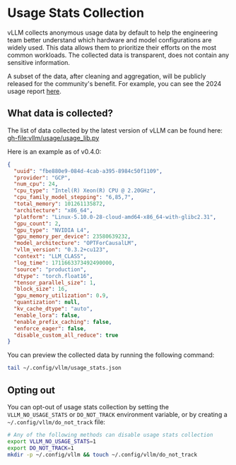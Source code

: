 # Usage Stats Collection

vLLM collects anonymous usage data by default to help the engineering team better understand which hardware and model configurations are widely used. This data allows them to prioritize their efforts on the most common workloads. The collected data is transparent, does not contain any sensitive information.

A subset of the data, after cleaning and aggregation, will be publicly released for the community's benefit. For example, you can see the 2024 usage report [here](https://2024.vllm.ai).

## What data is collected?

The list of data collected by the latest version of vLLM can be found here: <gh-file:vllm/usage/usage_lib.py>

Here is an example as of v0.4.0:

```json
{
  "uuid": "fbe880e9-084d-4cab-a395-8984c50f1109",
  "provider": "GCP",
  "num_cpu": 24,
  "cpu_type": "Intel(R) Xeon(R) CPU @ 2.20GHz",
  "cpu_family_model_stepping": "6,85,7",
  "total_memory": 101261135872,
  "architecture": "x86_64",
  "platform": "Linux-5.10.0-28-cloud-amd64-x86_64-with-glibc2.31",
  "gpu_count": 2,
  "gpu_type": "NVIDIA L4",
  "gpu_memory_per_device": 23580639232,
  "model_architecture": "OPTForCausalLM",
  "vllm_version": "0.3.2+cu123",
  "context": "LLM_CLASS",
  "log_time": 1711663373492490000,
  "source": "production",
  "dtype": "torch.float16",
  "tensor_parallel_size": 1,
  "block_size": 16,
  "gpu_memory_utilization": 0.9,
  "quantization": null,
  "kv_cache_dtype": "auto",
  "enable_lora": false,
  "enable_prefix_caching": false,
  "enforce_eager": false,
  "disable_custom_all_reduce": true
}
```

You can preview the collected data by running the following command:

```bash
tail ~/.config/vllm/usage_stats.json
```

## Opting out

You can opt-out of usage stats collection by setting the `VLLM_NO_USAGE_STATS` or `DO_NOT_TRACK` environment variable, or by creating a `~/.config/vllm/do_not_track` file:

```bash
# Any of the following methods can disable usage stats collection
export VLLM_NO_USAGE_STATS=1
export DO_NOT_TRACK=1
mkdir -p ~/.config/vllm && touch ~/.config/vllm/do_not_track
```
